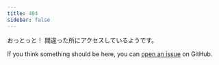 ```yaml
---
title: 404
sidebar: false
---
```


おっとっと！ 間違った所にアクセスしているようです。

If you think something should be here, you can [open an issue](https://github.com/numpy/numpy.org/issues) on GitHub.
